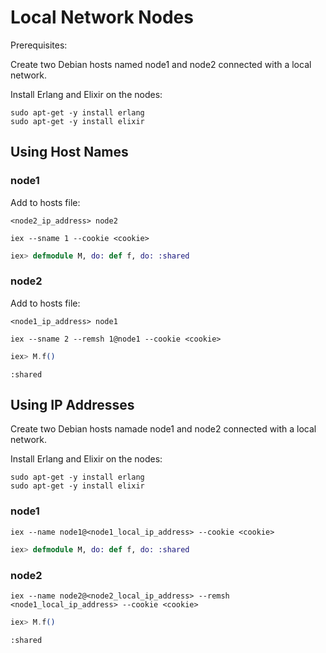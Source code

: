 # Local Network Nodes

Prerequisites:

Create two Debian hosts named node1 and node2 connected with a local network.

Install Erlang and Elixir on the nodes:

```shell
sudo apt-get -y install erlang
sudo apt-get -y install elixir
```

## Using Host Names

### node1

Add to hosts file:

```title="/etc/hosts"
<node2_ip_address> node2
```

```shell
iex --sname 1 --cookie <cookie>
```

```elixir
iex> defmodule M, do: def f, do: :shared
```

### node2

Add to hosts file:

```title="/etc/hosts"
<node1_ip_address> node1
```

```shell
iex --sname 2 --remsh 1@node1 --cookie <cookie>
```

```elixir
iex> M.f()
```

```output
:shared
```

## Using IP Addresses

Create two Debian hosts namade node1 and node2 connected with a local network.

Install Erlang and Elixir on the nodes:

```shell
sudo apt-get -y install erlang
sudo apt-get -y install elixir
```

### node1

```shell
iex --name node1@<node1_local_ip_address> --cookie <cookie>
```

```elixir
iex> defmodule M, do: def f, do: :shared
```

### node2

```shell
iex --name node2@<node2_local_ip_address> --remsh <node1_local_ip_address> --cookie <cookie>
```

```elixir
iex> M.f()
```

```output
:shared
```

